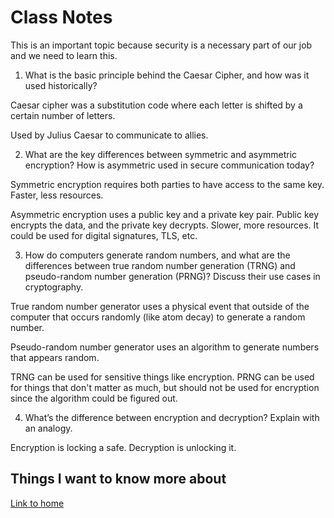 # Class Notes

This is an important topic because security is a necessary part of our job and we need to learn this.

1. What is the basic principle behind the Caesar Cipher, and how was it used historically?

Caesar cipher was a substitution code where each letter is shifted by a certain number of letters.

Used by Julius Caesar to communicate to allies.

2. What are the key differences between symmetric and asymmetric encryption? How is asymmetric used in secure communication today?

Symmetric encryption requires both parties to have access to the same key.  Faster, less resources.

Asymmetric encryption uses a public key and a private key pair.  Public key encrypts the data, and the private key decrypts.  Slower, more resources.  It could be used for digital signatures, TLS, etc.

3. How do computers generate random numbers, and what are the differences between true random number generation (TRNG) and pseudo-random number generation (PRNG)? Discuss their use cases in cryptography.

True random number generator uses a physical event that outside of the computer that occurs randomly (like atom decay) to generate a random number.

Pseudo-random number generator uses an algorithm to generate numbers that appears random.

TRNG can be used for sensitive things like encryption.  PRNG can be used for things that don't matter as much, but should not be used for encryption since the algorithm could be figured out.

4. What’s the difference between encryption and decryption? Explain with an analogy.

Encryption is locking a safe.  Decryption is unlocking it.

## Things I want to know more about

[Link to home](https://mikeshen7.github.io/reading-notes)
